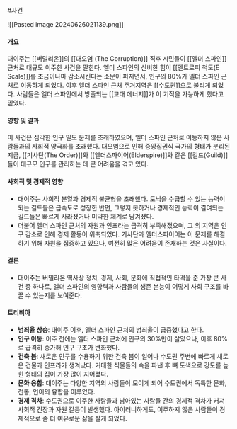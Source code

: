 #사건 

![[Pasted image 20240626021139.png]]
#### 개요 
대이주는 [[버밀리온]]의 [[대오염 (The Corruption)]] 직후 시민들이 [[엘더 스파인]] 근처로 대규모 이주한 사건을 말한다. 엘더 스파인의 신비한 힘이 [[엔트로피 척도(E Scale)]]를 조금이나마 감소시킨다는 소문이 퍼지면서, 인구의 80%가 엘더 스파인 근처로 이동하게 되었다. 이후 엘더 스파인 근처 주거지역은 [[수도권]]으로 불리게 되었다. 사람들은 엘더 스파인에서 방출되는 [[고대 에너지]]가 이 기적을 가능하게 했다고 믿었다.
#### 영향 및 결과
이 사건은 심각한 인구 밀도 문제를 초래하였으며, 엘더 스파인 근처로 이동하지 않은 사람들과의 사회적 양극화를 초래했다. 대오염으로 인해 중앙집권식 국가의 형태가 분리된 지금, [[기사단(The Order)]]와 [[엘더스파이어(Elderspire)]]와 같은 [[길드(Guild)]]들이 대규모 인구를 관리하는 데 큰 어려움을 겪고 있다.
#### 사회적 및 경제적 영향
- 대이주는 사회적 분열과 경제적 불균형을 초래했다. 토닉을 수급할 수 있는 능력이 되는 길드들은 급속도로 성장한 반면, 그렇지 못하거나 경제적인 능력이 결여되는 길드들은 빠르게 사라졌거나 미약한 체계로 남겨졌다. 
- 더불어 엘더 스파인 근처의 자원과 인프라는 급격히 부족해졌으며, 그 외 지역은 인구 감소로 인해 경제 활동이 위축되었다. 기사단과 엘더스파이어는 이 문제를 해결하기 위해 자원을 집중하고 있으나, 여전히 많은 어려움이 존재하는 것은 사실이다.
#### 결론
- 대이주는 버밀리온 역사상 정치, 경제, 사회, 문화에 직접적인 타격을 준 가장 큰 사건 중 하나로, 엘더 스파인의 영향력과 사람들의 생존 본능이 어떻게 사회 구조를 바꿀 수 있는지를 보여준다.
#### 트리비아
- **범죄율 상승**: 대이주 이후, 엘더 스파인 근처의 범죄율이 급증했다고 한다.
- **인구 이동**: 이주 전에는 엘더 스파인 근처에 인구의 30%만이 살았으나, 이후 80%로 급격히 증가해 인구 구조가 변화했다.
-  **건축 붐**: 새로운 인구를 수용하기 위한 건축 붐이 일어나 수도권 주변에 빠르게 새로운 건물과 인프라가 생겨났다. 거대한 식물들의 속을 파낸 후 뼈 도색으로 강도를 높힌 형태의 집이 가장 많이 지어졌다.
- **문화 융합**: 대이주는 다양한 지역의 사람들이 모이게 되어 수도권에서 독특한 문화, 전통, 언어의 융합을 이루었다.
-  **경제 격차**: 수도권으로 이주한 사람들과 남아있는 사람들 간의 경제적 격차가 커져 사회적 긴장과 자원 갈등이 발생했다. 아이러니하게도, 이주하지 않은 사람들이 경제적으로 좀 더 여유로운 삶을 살게 되었다.